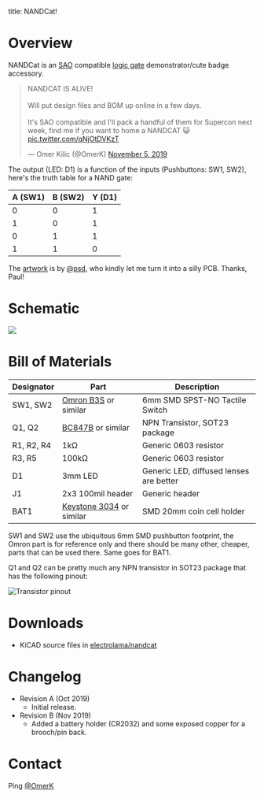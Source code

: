 title: NANDCat!

# Overview

NANDCat is an [SAO](https://hackaday.com/2019/03/20/introducing-the-shitty-add-on-v1-69bis-standard/) compatible [logic gate](https://en.wikipedia.org/wiki/NAND_gate) demonstrator/cute badge accessory. 

<blockquote class="twitter-tweet" data-dnt="true"><p lang="en" dir="ltr">NANDCAT IS ALIVE!<br><br>Will put design files and BOM up online in a few days.<br><br>It&#39;s SAO compatible and I&#39;ll pack a handful of them for Supercon next week, find me if you want to home a NANDCAT 😺 <a href="https://t.co/qNjOtDVKzT">pic.twitter.com/qNjOtDVKzT</a></p>&mdash; Omer Kilic (@OmerK) <a href="https://twitter.com/OmerK/status/1191759819155419138?ref_src=twsrc%5Etfw">November 5, 2019</a></blockquote> <script async src="https://platform.twitter.com/widgets.js" charset="utf-8"></script> 

The output (LED: D1) is a function of the inputs (Pushbuttons: SW1, SW2), here's the truth table for a NAND gate: 

A (SW1) | B (SW2) | Y (D1)
--------|---------|-------
0       | 0       | 1
1       | 0       | 1
0       | 1       | 1
1       | 1       | 0

The [artwork](https://www.flickr.com/photos/psd/6014043655) is by [@psd](https://twitter.com/psd), who kindly let me turn it into a silly PCB. Thanks, Paul!


# Schematic

![](/_assets/nandcat-schematic.png)


# Bill of Materials
Designator | Part | Description
-----------|------|------------
SW1, SW2 | [Omron B3S](https://octopart.com/search?q=+B3S-1000P+) or similar | 6mm SMD SPST-NO Tactile Switch
Q1, Q2 | [BC847B](https://octopart.com/search?q=BC847B) or similar  | NPN Transistor, SOT23 package
R1, R2, R4 | 1kΩ | Generic 0603 resistor
R3, R5 | 100kΩ | Generic 0603 resistor
D1 | 3mm LED | Generic LED, diffused lenses are better
J1 | 2x3 100mil header | Generic header
BAT1 | [Keystone 3034](https://octopart.com/search?q=Keystone+3034) or similar | SMD 20mm coin cell holder

SW1 and SW2 use the ubiquitous 6mm SMD pushbutton footprint, the Omron part is for reference only and there should be many other, cheaper, parts that can be used there. Same goes for BAT1.

Q1 and Q2 can be pretty much any NPN transistor in SOT23 package that has the following pinout:

![Transistor pinout](/_assets/npn-sot23.png)


# Downloads
  - KiCAD source files in [electrolama/nandcat](https://github.com/electrolama/nandcat)


# Changelog

  - Revision A (Oct 2019)
    - Initial release.
  - Revision B (Nov 2019)
    - Added a battery holder (CR2032) and some exposed copper for a brooch/pin back.


# Contact 

Ping <a href="https://twitter.com/omerk">@OmerK</a>

